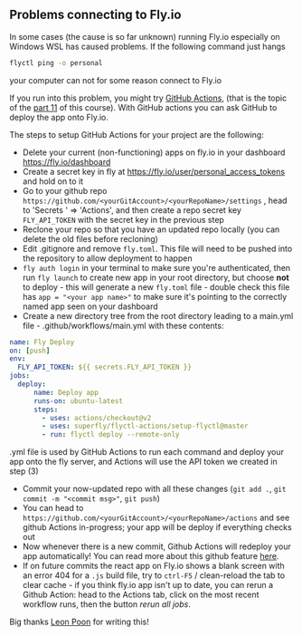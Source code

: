 ## Problems connecting to Fly.io

In some cases (the cause is so far unknown) running Fly.io especially on Windows WSL has caused problems. If the following command just hangs

```bash
flyctl ping -o personal
```

your computer can not for some reason connect to Fly.io

If you run into this problem, you might try [GitHub Actions](https://fly.io/docs/app-guides/continuous-deployment-with-github-actions/), (that is the topic of the [part 11](https://fullstackopen.com/en/part11) of this course). With GitHub actions you can ask GitHub to deploy the app onto Fly.io.

The steps to setup GitHub Actions for your project are the following:

- Delete your current (non-functioning) apps on fly.io in your dashboard https://fly.io/dashboard
- Create a secret key in fly at https://fly.io/user/personal_access_tokens and hold on to it
- Go to your github repo `https://github.com/<yourGitAccount>/<yourRepoName>/settings` , head to 'Secrets ' => 'Actions', and then create a repo secret key `FLY_API_TOKEN` with the secret key in the previous step
- Reclone your repo so that you have an updated repo locally (you can delete the old files before recloning)
- Edit .gitignore and remove `fly.toml`. This file will need to be pushed into the repository to allow deployment to happen
- `fly auth login` in your terminal to make sure you're authenticated, then run `fly launch` to create new app in your root directory, but choose **not** to deploy - this will generate a new `fly.toml` file - double check this file has `app = "<your app name>"` to make sure it's pointing to the correctly named app seen on your dashboard
- Create a new directory tree from the root directory leading to a main.yml file -  .github/workflows/main.yml with these contents:

```yml
name: Fly Deploy
on: [push]
env:
  FLY_API_TOKEN: ${{ secrets.FLY_API_TOKEN }}
jobs:
  deploy:
      name: Deploy app
      runs-on: ubuntu-latest
      steps:
        - uses: actions/checkout@v2
        - uses: superfly/flyctl-actions/setup-flyctl@master
        - run: flyctl deploy --remote-only
```
  
.yml file is used by GitHub Actions to run each command and deploy your app onto the fly server, and Actions will use the API token we created in step (3) 

- Commit your now-updated repo with all these changes (`git add .`,  `git commit -m "<commit msg>"`, `git push`)
- You can head to `https://github.com/<yourGitAccount>/<yourRepoName>/actions` and see github Actions in-progress; your app will be deploy if everything checks out
- Now whenever there is a new commit, Github Actions will redeploy your app automatically! You can read more about this github feature [here](https://docs.github.com/en/actions/learn-github-actions/understanding-github-actions#create-an-example-workflow).
- If on future commits the react app on Fly.io shows a blank screen with an error 404 for a `.js` build file, try to `ctrl-F5` / clean-reload the tab to clear cache - if you think fly.io app isn't up to date, you can rerun a Github Action: head to the Actions tab, click on the most recent workflow runs, then the button _rerun all jobs_.

Big thanks [Leon Poon](https://github.com/Sheceido) for writing this!
